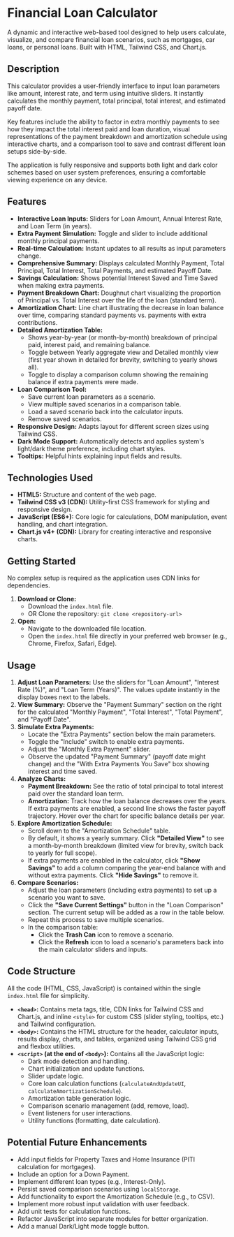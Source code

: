 # Financial Loan Calculator

A dynamic and interactive web-based tool designed to help users calculate, visualize, and compare financial loan scenarios, such as mortgages, car loans, or personal loans. Built with HTML, Tailwind CSS, and Chart.js.


<!-- Optional: Add a link to a live demo if you deploy it -->
<!-- [Live Demo](your-live-demo-link-here) -->

<!-- Optional: Add a screenshot -->
<!-- ![Screenshot of the Loan Calculator](path/to/screenshot.png) -->

## Description

This calculator provides a user-friendly interface to input loan parameters like amount, interest rate, and term using intuitive sliders. It instantly calculates the monthly payment, total principal, total interest, and estimated payoff date.

Key features include the ability to factor in extra monthly payments to see how they impact the total interest paid and loan duration, visual representations of the payment breakdown and amortization schedule using interactive charts, and a comparison tool to save and contrast different loan setups side-by-side.

The application is fully responsive and supports both light and dark color schemes based on user system preferences, ensuring a comfortable viewing experience on any device.

## Features

*   **Interactive Loan Inputs:** Sliders for Loan Amount, Annual Interest Rate, and Loan Term (in years).
*   **Extra Payment Simulation:** Toggle and slider to include additional monthly principal payments.
*   **Real-time Calculation:** Instant updates to all results as input parameters change.
*   **Comprehensive Summary:** Displays calculated Monthly Payment, Total Principal, Total Interest, Total Payments, and estimated Payoff Date.
*   **Savings Calculation:** Shows potential Interest Saved and Time Saved when making extra payments.
*   **Payment Breakdown Chart:** Doughnut chart visualizing the proportion of Principal vs. Total Interest over the life of the loan (standard term).
*   **Amortization Chart:** Line chart illustrating the decrease in loan balance over time, comparing standard payments vs. payments with extra contributions.
*   **Detailed Amortization Table:**
    *   Shows year-by-year (or month-by-month) breakdown of principal paid, interest paid, and remaining balance.
    *   Toggle between Yearly aggregate view and Detailed monthly view (first year shown in detailed for brevity, switching to yearly shows all).
    *   Toggle to display a comparison column showing the remaining balance if extra payments were made.
*   **Loan Comparison Tool:**
    *   Save current loan parameters as a scenario.
    *   View multiple saved scenarios in a comparison table.
    *   Load a saved scenario back into the calculator inputs.
    *   Remove saved scenarios.
*   **Responsive Design:** Adapts layout for different screen sizes using Tailwind CSS.
*   **Dark Mode Support:** Automatically detects and applies system's light/dark theme preference, including chart styles.
*   **Tooltips:** Helpful hints explaining input fields and results.

## Technologies Used

*   **HTML5:** Structure and content of the web page.
*   **Tailwind CSS v3 (CDN):** Utility-first CSS framework for styling and responsive design.
*   **JavaScript (ES6+):** Core logic for calculations, DOM manipulation, event handling, and chart integration.
*   **Chart.js v4+ (CDN):** Library for creating interactive and responsive charts.

## Getting Started

No complex setup is required as the application uses CDN links for dependencies.

1.  **Download or Clone:**
    *   Download the `index.html` file.
    *   OR Clone the repository: `git clone <repository-url>`
2.  **Open:**
    *   Navigate to the downloaded file location.
    *   Open the `index.html` file directly in your preferred web browser (e.g., Chrome, Firefox, Safari, Edge).

## Usage

1.  **Adjust Loan Parameters:** Use the sliders for "Loan Amount", "Interest Rate (%)", and "Loan Term (Years)". The values update instantly in the display boxes next to the labels.
2.  **View Summary:** Observe the "Payment Summary" section on the right for the calculated "Monthly Payment", "Total Interest", "Total Payment", and "Payoff Date".
3.  **Simulate Extra Payments:**
    *   Locate the "Extra Payments" section below the main parameters.
    *   Toggle the "Include" switch to enable extra payments.
    *   Adjust the "Monthly Extra Payment" slider.
    *   Observe the updated "Payment Summary" (payoff date might change) and the "With Extra Payments You Save" box showing interest and time saved.
4.  **Analyze Charts:**
    *   **Payment Breakdown:** See the ratio of total principal to total interest paid over the standard loan term.
    *   **Amortization:** Track how the loan balance decreases over the years. If extra payments are enabled, a second line shows the faster payoff trajectory. Hover over the chart for specific balance details per year.
5.  **Explore Amortization Schedule:**
    *   Scroll down to the "Amortization Schedule" table.
    *   By default, it shows a yearly summary. Click **"Detailed View"** to see a month-by-month breakdown (limited view for brevity, switch back to yearly for full scope).
    *   If extra payments are enabled in the calculator, click **"Show Savings"** to add a column comparing the year-end balance with and without extra payments. Click **"Hide Savings"** to remove it.
6.  **Compare Scenarios:**
    *   Adjust the loan parameters (including extra payments) to set up a scenario you want to save.
    *   Click the **"Save Current Settings"** button in the "Loan Comparison" section. The current setup will be added as a row in the table below.
    *   Repeat this process to save multiple scenarios.
    *   In the comparison table:
        *   Click the **Trash Can** icon to remove a scenario.
        *   Click the **Refresh** icon to load a scenario's parameters back into the main calculator sliders and inputs.

## Code Structure

All the code (HTML, CSS, JavaScript) is contained within the single `index.html` file for simplicity.

*   **`<head>`:** Contains meta tags, title, CDN links for Tailwind CSS and Chart.js, and inline `<style>` for custom CSS (slider styling, tooltips, etc.) and Tailwind configuration.
*   **`<body>`:** Contains the HTML structure for the header, calculator inputs, results display, charts, and tables, organized using Tailwind CSS grid and flexbox utilities.
*   **`<script>` (at the end of `<body>`):** Contains all the JavaScript logic:
    *   Dark mode detection and handling.
    *   Chart initialization and update functions.
    *   Slider update logic.
    *   Core loan calculation functions (`calculateAndUpdateUI`, `calculateAmortizationSchedule`).
    *   Amortization table generation logic.
    *   Comparison scenario management (add, remove, load).
    *   Event listeners for user interactions.
    *   Utility functions (formatting, date calculation).

## Potential Future Enhancements

*   Add input fields for Property Taxes and Home Insurance (PITI calculation for mortgages).
*   Include an option for a Down Payment.
*   Implement different loan types (e.g., Interest-Only).
*   Persist saved comparison scenarios using `localStorage`.
*   Add functionality to export the Amortization Schedule (e.g., to CSV).
*   Implement more robust input validation with user feedback.
*   Add unit tests for calculation functions.
*   Refactor JavaScript into separate modules for better organization.
*   Add a manual Dark/Light mode toggle button.
